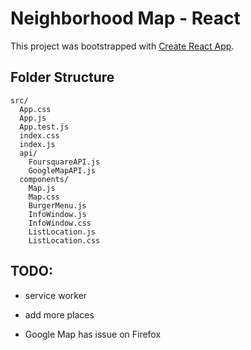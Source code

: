 # Neighborhood Map - React

This project was bootstrapped with [Create React App](https://github.com/facebookincubator/create-react-app).

## Folder Structure

```
src/
  App.css
  App.js
  App.test.js
  index.css
  index.js
  api/
    FoursquareAPI.js
    GoogleMapAPI.js
  components/
    Map.js
    Map.css
    BurgerMenu.js
    InfoWindow.js
    InfoWindow.css
    ListLocation.js
    ListLocation.css
```

## TODO:
- service worker
- add more places

- Google Map has issue on Firefox
